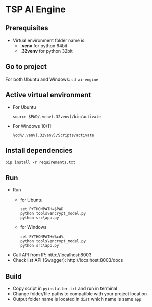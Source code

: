 # TSP AI Engine

## Prerequisites
- Virtual environment folder name is:
    - **.venv** for python 64bit 
    - **.32venv** for python 32bit 

## Go to project
For both Ubuntu and Windows:
    ```
    cd ai-engine
    ```

## Active virtual environment
- For Ubuntu
    ```
    source $PWD/.venv(.32venv)/bin/activate
    ```
- For Windows 10/11:
    ```
    %cd%/.venv(.32venv)/Scripts/activate
    ```
## Install dependencies
    pip install -r requirements.txt
## Run
- Run
    - for Ubuntu

        ```
        set PYTHONPATH=$PWD
        python tools\encrypt_model.py
        python src\app.py
        ```
    - for Windows

        ```
        set PYTHONPATH=%cd%
        python tools\encrypt_model.py
        python src\app.py
        ```
- Call API from IP: http://localhost:8003
- Check list API (Swagger): http://localhost:8003/docs

## Build
- Copy script in `pyinstaller.txt` and run in terminal
- Change folder/file paths to compatible with your project location
- Output folder name is located in `dist` which name is same `app`